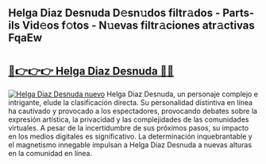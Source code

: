 ## Helga Diaz Desnuda D𝚎sn𝚞dos filtr𝚊dos - Parts-ils Vid𝚎os f𝚘tos - N𝚞evas filtr𝚊ciones atr𝚊ctivas FqaEw

# <h2><a href="http://mb9eiu.tromn.icu/?c=Helga+Diaz+Desnuda">🔗👉👉👉 Helga Diaz Desnuda 🔗🔗</a></h2>

[![Helga Diaz Desnuda nuevo](https://i.imgur.com/pEAQMta.gif)](http://mb9eiu.tromn.icu/?c=Helga+Diaz+Desnuda)
Helga Diaz Desnuda, un personaje complejo e intrigante, elude la clasificación directa. Su personalidad distintiva en línea ha cautivado y provocado a los espectadores, provocando debates sobre la expresión artística, la privacidad y las complejidades de las comunidades virtuales. A pesar de la incertidumbre de sus próximos pasos, su impacto en los medios digitales es significativo. La determinación inquebrantable y el magnetismo innegable impulsan a Helga Diaz Desnuda a nuevas alturas en la comunidad en línea.
